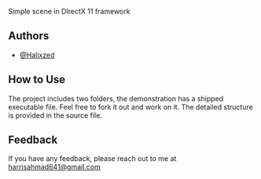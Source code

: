 

Simple scene in DIrectX 11 framework

## Authors

- [@Halixzed](https://www.github.com/Halixzed)


## How to Use


The project includes two folders, the demonstration has a shipped executable file. Feel free to fork it out and work on it. The detailed structure is provided in the source file.
## Feedback

If you have any feedback, please reach out to me at harrisahmad641@gmail.com

